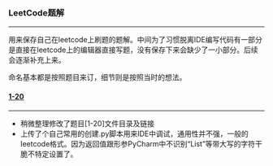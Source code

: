 ### LeetCode题解

---



用来保存自己在leetcode上刷题的题解。中间为了习惯脱离IDE编写代码有一部分是直接在leetcode上的编辑器直接写题，没有保存下来会缺少了一小部分。后续会逐渐补充上来。

命名基本都是按照题目来订，细节则是按照当时的想法。

#### [1-20](1-20/README.md)

---

- 稍微整理修改了题目[1-20]文件目录及链接
- 上传了个自己常用的创建.py脚本用来IDE中调试，通用性并不强，一般的leetcode格式。因为返回值跟形参PyCharm中不识别“List”等带大写的字符干脆不特定设置了。